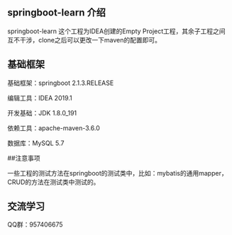 ## springboot-learn 介绍

springboot-learn 这个工程为IDEA创建的Empty Project工程，其余子工程之间互不干涉，clone之后可以更改一下maven的配置即可。

## 基础框架

基础框架：springboot 2.1.3.RELEASE

编辑工具：IDEA 2019.1

开发基础：JDK 1.8.0_191

依赖工具：apache-maven-3.6.0

数据库：MySQL 5.7

##注意事项

一些工程的测试方法在springboot的测试类中，比如：mybatis的通用mapper，CRUD的方法在测试类中测试的。

## 交流学习

QQ群：957406675